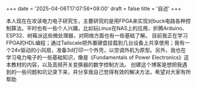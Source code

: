 +++
date = '2025-04-06T17:07:56+08:00'
draft = false
title = '自述'
+++

本人现在在攻读电力电子研究生，主要研究的是用FPGA来实现对buck电路各种控制算法。平时也有一些个人兴趣，比如玩Linux在NAS上的应用，折腾Arduino、ESP32、树莓派这些微处理器，对网络方面也有一些基础了解。
目前我正在学习FPGA的HDL编程；通过Tailscale把外置硬盘挂载到几台设备上共享使用；我有一个24v驱动的小风扇，准备3d打印一个外壳，以空调外机为原型。另外，我也在学习电力电子的一些基础知识，像是《Fundamentals of Power Electronics》这本教材的内容，以及高频开关变换器的数字控制方法。
创建这个博客是想把我遇到的一些问题和坑记录下来，并分享我自己觉得有效的解决方法，希望对大家有所帮助